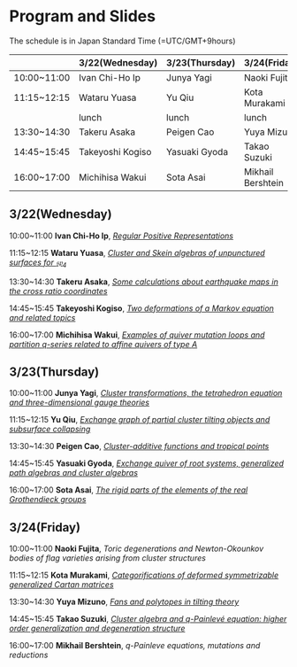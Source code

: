 <script type="text/x-mathjax-config">MathJax.Hub.Config({tex2jax:{inlineMath:[['\$','\$'],['\\(','\\)']],processEscapes:true},CommonHTML: {matchFontHeight:false}});</script> 
<script type="text/javascript" async src="https://cdnjs.cloudflare.com/ajax/libs/mathjax/2.7.1/MathJax.js?config=TeX-MML-AM_CHTML"></script>

# Program and Slides

The schedule is in Japan Standard Time (=UTC/GMT+9hours)

||3/22(Wednesday)|3/23(Thursday)|3/24(Friday)|
|----|----|----|----|
|10:00~11:00|Ivan Chi-Ho Ip|Junya Yagi|Naoki Fujita|
|11:15~12:15|Wataru Yuasa|Yu Qiu|Kota Murakami|
||lunch|lunch|lunch|
|13:30~14:30|Takeru Asaka|Peigen Cao|Yuya Mizuno|
|14:45~15:45|Takeyoshi Kogiso|Yasuaki Gyoda|Takao Suzuki|
|16:00~17:00|Michihisa Wakui|Sota Asai|Mikhail Bershtein|

## 3/22(Wednesday)
10:00~11:00 **Ivan Chi-Ho Ip**, [_Regular Positive Representations_](slides/Ivan_Ip.pdf)

11:15~12:15 **Wataru Yuasa**, [_Cluster and Skein algebras of unpunctured surfaces for $\mathfrak{sp}_4$_](slides/Wataru_Yuasa.pdf)

13:30~14:30 **Takeru Asaka**, [_Some calculations about earthquake maps in the cross ratio coordinates_](slides/Takeru_Asaka.pdf)

14:45~15:45 **Takeyoshi Kogiso**, [_Two deformations of a Markov equation and related topics_](slides/Takeyoshi_Kogiso.pdf)

16:00~17:00 **Michihisa Wakui**, [_Examples of quiver mutation loops and partition $q$-series related to affine quivers of type $A$_](slides/Michihisa_Wakui.pdf)

## 3/23(Thursday)

10:00~11:00 **Junya Yagi**, [_Cluster transformations, the tetrahedron equation and three-dimensional gauge theories_](slides/Junya_Yagi.pdf)

11:15~12:15 **Yu Qiu**, [_Exchange graph of partial cluster tilting objects and subsurface collapsing_](slides/Yu_Qiu.pdf)

13:30~14:30 **Peigen Cao**, [_Cluster-additive functions and tropical points_](slides/Peigen_Cao.pdf)

14:45~15:45 **Yasuaki Gyoda**, [_Exchange quiver of root systems, generalized path algebras and cluster algebras_](slides/Yasuaki_Gyoda.pdf)

16:00~17:00 **Sota Asai**, [_The rigid parts of the elements of the real Grothendieck groups_](slides/Sota_Asai.pdf)

## 3/24(Friday)

10:00~11:00 **Naoki Fujita**, _Toric degenerations and Newton-Okounkov bodies of flag varieties arising from cluster structures_

11:15~12:15 **Kota Murakami**, [_Categorifications of deformed symmetrizable generalized Cartan matrices_](slides/Kota_Murakami.pdf)

13:30~14:30 **Yuya Mizuno**, [_Fans and polytopes in tilting theory_](slides/Yuya_Mizuno.pdf)

14:45~15:45 **Takao Suzuki**, [_Cluster algebra and $q$-Painlevé equation: higher order generalization and degeneration structure_](slides/Takao_Suzuki.pdf)

16:00~17:00 **Mikhail Bershtein**, _$q$-Painleve equations, mutations and reductions_

